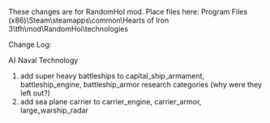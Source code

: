 These changes are for RandomHoI mod.
Place files here: Program Files (x86)\Steam\steamapps\common\Hearts of Iron 3\tfh\mod\RandomHoi\technologies

Change Log:

A) Naval Technology
  
  1) add super heavy battleships to capital_ship_armament, battleship_engine, battleship_armor research categories (why were they left out?)
  2) add sea plane carrier to carrier_engine, carrier_armor, large_warship_radar
